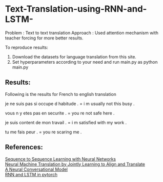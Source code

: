 # Text-Translation-using-RNN-and-LSTM-
Problem : Text to text translation 
Approach : Used attention mechanism with teacher forcing for more better results.

To reproduce results:
1. Download the datasets for language translation from this site.
2. Set hyperparameters according to your need and run main.py as python main.py

## Results: 
Following is the results for French to english translation

je ne suis pas si occupe d habitude .
= i m usually not this busy .

vous n y etes pas en securite .
= you re not safe here .

je suis content de mon travail .
= i m satisfied with my work .

tu me fais peur .
= you re scaring me .


## References: 

[Sequence to Sequence Learning with Neural Networks](https://arxiv.org/abs/1409.3215)</br>
[Neural Machine Translation by Jointly Learning to Align and Translate](https://arxiv.org/abs/1409.0473)</br>
[A Neural Conversational Model](https://arxiv.org/abs/1506.05869)</br>
[RNN and LSTM in pytorch](https://pytorch.org/tutorials/intermediate/seq2seq_translation_tutorial.html)

